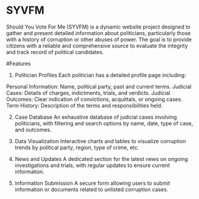 # SYVFM
Should You Vote For Me (SYVFM) is a dynamic website project designed to gather and present detailed information about politicians, particularly those with a history of corruption or other abuses of power. The goal is to provide citizens with a reliable and comprehensive source to evaluate the integrity and track record of political candidates.

#Features
1. Politician Profiles
Each politician has a detailed profile page including:

Personal Information: Name, political party, past and current terms.
Judicial Cases: Details of charges, indictments, trials, and verdicts.
Judicial Outcomes: Clear indication of convictions, acquittals, or ongoing cases.
Term History: Description of the terms and responsibilities held.

2. Case Database
An exhaustive database of judicial cases involving politicians, with filtering and search options by name, date, type of case, and outcomes.

3. Data Visualization
Interactive charts and tables to visualize corruption trends by political party, region, type of crime, etc.

4. News and Updates
A dedicated section for the latest news on ongoing investigations and trials, with regular updates to ensure current information.

5. Information Submission
A secure form allowing users to submit information or documents related to unlisted corruption cases.
